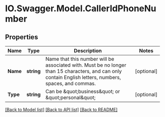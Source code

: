 # IO.Swagger.Model.CallerIdPhoneNumber
## Properties

Name | Type | Description | Notes
------------ | ------------- | ------------- | -------------
**Name** | **string** | Name that this number will be associated with. Must be no longer than 15 characters, and can only contain English letters, numbers, spaces, and commas. | [optional] 
**Type** | **string** | Can be \&quot;business\&quot; or \&quot;personal\&quot; | [optional] 

[[Back to Model list]](../README.md#documentation-for-models) [[Back to API list]](../README.md#documentation-for-api-endpoints) [[Back to README]](../README.md)

